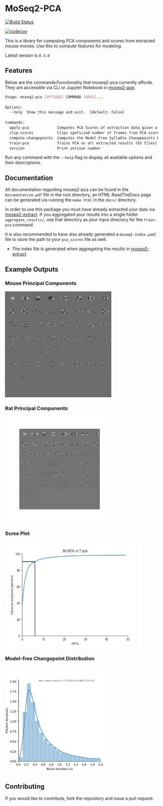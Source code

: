 # MoSeq2-PCA

[![Build Status](https://travis-ci.com/dattalab/moseq2-pca.svg?token=gvoikVySDHEmvHT7Dbed&branch=master)](https://travis-ci.com/dattalab/moseq2-pca) 

[![codecov](https://codecov.io/gh/dattalab/moseq2-pca/branch/master/graph/badge.svg?token=OLbqEbHHNP)](https://codecov.io/gh/dattalab/moseq2-pca)

This is a library for computing PCA components and scores from extracted mouse movies.  Use this to compute features for modeling.

Latest version is `0.3.0`

## Features
Below are the commands/functionality that moseq2-pca currently affords. 
They are accessible via CLI or Jupyter Notebook in [moseq2-app](https://github.com/dattalab/moseq2-app/tree/release).
```bash
Usage: moseq2-pca [OPTIONS] COMMAND [ARGS]...

Options:
  --help  Show this message and exit.  [default: False]

Commands:
  apply-pca             Computes PCA Scores of extraction data given a...
  clip-scores           Clips speficied number of frames from PCA scores at...
  compute-changepoints  Computes the Model-Free Syllable Changepoints based...
  train-pca             Trains PCA on all extracted results (h5 files) in...
  version               Print version number

```

Run any command with the `--help` flag to display all available options and their descriptions.

## Documentation

All documentation regarding moseq2-pca can be found in the `Documentation.pdf` file in the root directory,
an HTML ReadTheDocs page can be generated via running the `make html` in the `docs/` directory.

In order to use this package you must have already extracted your data via [moseq2-extract](https://github.com/dattalab/moseq2-extract).
If you aggregated your results into a single folder `aggregate_results/`, use that directory as your input directory 
for the `train-pca` command. 

It is also recommended to have also already generated a `moseq2-index.yaml` file to store the path to your `pca_scores` 
file as well.
 - The index file is generated when aggregating the results in [moseq2-extract](https://github.com/dattalab/moseq2-extract/tree/release) 

## Example Outputs

### Mouse Principal Components
<img src="https://github.com/dattalab/moseq2-pca/blob/test-suite/media/Components_Ex.png" width=350 height=350>

### Rat Principal Components
<img src="https://github.com/dattalab/moseq2-pca/blob/test-suite/media/rat_components.png" width=350 height=350>

### Scree Plot
<img src="https://github.com/dattalab/moseq2-pca/blob/test-suite/media/Scree_Ex.png" width=450 height=350>

### Model-free Changepoint Distribution
<img src="https://github.com/dattalab/moseq2-pca/blob/test-suite/media/CP_Ex.png" width=350 height=350>

## Contributing

If you would like to contribute, fork the repository and issue a pull request.
